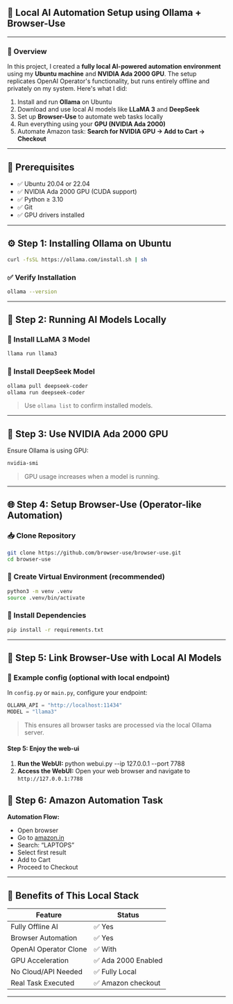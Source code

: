 ## 🧠 Local AI Automation Setup using Ollama + Browser-Use
---

### 📌 Overview
In this project, I created a **fully local AI-powered automation environment** using my **Ubuntu machine** and **NVIDIA Ada 2000 GPU**. The setup replicates OpenAI Operator's functionality, but runs entirely offline and privately on my system. Here's what I did:

1. Install and run **Ollama** on Ubuntu
2. Download and use local AI models like **LLaMA 3** and **DeepSeek**
3. Set up **Browser-Use** to automate web tasks locally
4. Run everything using your **GPU (NVIDIA Ada 2000)**
5. Automate Amazon task: **Search for NVIDIA GPU → Add to Cart → Checkout**
---

## 🧰 Prerequisites
- ✅ Ubuntu 20.04 or 22.04
- ✅ NVIDIA Ada 2000 GPU (CUDA support)
- ✅ Python ≥ 3.10
- ✅ Git
- ✅ GPU drivers installed
---

## ⚙️ Step 1: Installing Ollama on Ubuntu
```bash
curl -fsSL https://ollama.com/install.sh | sh
```
### ✅ Verify Installation
```bash
ollama --version
```
---

## 🧠 Step 2: Running AI Models Locally
### 🔹 Install LLaMA 3 Model
```bash
llama run llama3
```
### 🔹 Install DeepSeek Model
```bash
ollama pull deepseek-coder
ollama run deepseek-coder
```
>  Use `ollama list` to confirm installed models. 

---

## 🧮 Step 3: Use NVIDIA Ada 2000 GPU
Ensure Ollama is using GPU:

```bash
nvidia-smi
```
>  GPU usage increases when a model is running. 

---

## 🌐 Step 4: Setup Browser-Use (Operator-like Automation)
### 📥 Clone Repository
```bash
git clone https://github.com/browser-use/browser-use.git
cd browser-use
```
### 🔧 Create Virtual Environment (recommended)
```bash
python3 -m venv .venv
source .venv/bin/activate
```
### 🧪 Install Dependencies
```bash
pip install -r requirements.txt
```
---

## 🤖 Step 5: Link Browser-Use with Local AI Models
### 🔹 Example config (optional with local endpoint)
In `config.py` or `main.py`, configure your endpoint:

```python
OLLAMA_API = "http://localhost:11434"
MODEL = "llama3"
```
>  This ensures all browser tasks are processed via the local Ollama server.

#### Step 5: Enjoy the web-ui
1. **Run the WebUI:** python webui.py --ip 127.0.0.1 --port 7788
2. **Access the WebUI:** Open your web browser and navigate to `http://127.0.0.1:7788` 





## 🛒 Step 6: Amazon Automation Task
**Automation Flow:**

- Open browser
- Go to [﻿amazon.in](https://www.amazon.in/) 
- Search: “LAPTOPS”
- Select first result
- Add to Cart
- Proceed to Checkout
---

## 🧠 Benefits of This Local Stack
| Feature | Status |
| ----- | ----- |
| Fully Offline AI | ✅ Yes |
| Browser Automation | ✅ Yes |
| OpenAI Operator Clone | ✅ With  |
| GPU Acceleration | ✅ Ada 2000 Enabled |
| No Cloud/API Needed | ✅ Fully Local |
| Real Task Executed | ✅ Amazon checkout |
---



